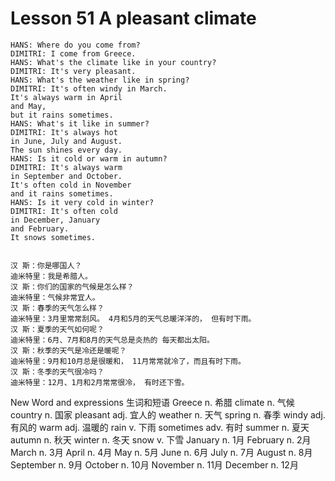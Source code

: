 # Lesson 51 A pleasant climate

```
HANS: Where do you come from?
DIMITRI: I come from Greece.
HANS: What's the climate like in your country?
DIMITRI: It's very pleasant.
HANS: What's the weather like in spring?
DIMITRI: It's often windy in March.
It's always warm in April
and May,
but it rains sometimes.
HANS: What's it like in summer?
DIMITRI: It's always hot
in June, July and August.
The sun shines every day.
HANS: Is it cold or warm in autumn?
DIMITRI: It's always warm
in September and October.
It's often cold in November
and it rains sometimes.
HANS: Is it very cold in winter?
DIMITRI: It's often cold
in December, January
and February.
It snows sometimes.


汉 斯：你是哪国人？
迪米特里：我是希腊人。
汉 斯：你们的国家的气候是怎么样？
迪米特里：气候非常宜人。
汉 斯：春季的天气怎么样？
迪米特里：3月里常常刮风。 4月和5月的天气总暖洋洋的， 但有时下雨。
汉 斯：夏季的天气如何呢？
迪米特里：6月、7月和8月的天气总是炎热的 每天都出太阳。
汉 斯：秋季的天气是冷还是暖呢？
迪米特里：9月和10月总是很暖和， 11月常常就冷了，而且有时下雨。
汉 斯：冬季的天气很冷吗？
迪米特里：12月、1月和2月常常很冷， 有时还下雪。
```

New Word and expressions 生词和短语
Greece
n. 希腊
climate
n. 气候
country
n. 国家
pleasant
adj. 宜人的
weather
n. 天气
spring
n. 春季
windy
adj. 有风的
warm
adj. 温暖的
rain
v. 下雨
sometimes
adv. 有时
summer
n. 夏天
autumn
n. 秋天
winter
n. 冬天
snow
v. 下雪
January
n. 1月
February
n. 2月
March
n. 3月
April
n. 4月
May
n. 5月
June
n. 6月
July
n. 7月
August
n. 8月
September
n. 9月
October
n. 10月
November
n. 11月
December
n. 12月